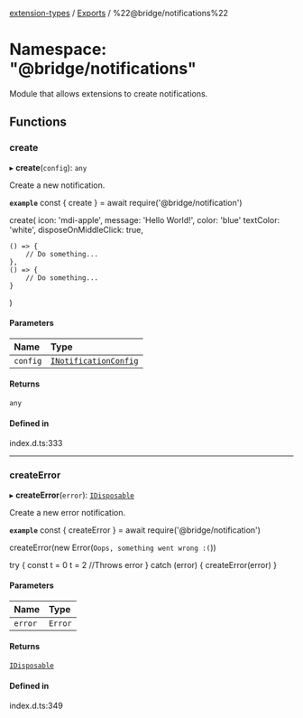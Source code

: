 [extension-types](../README.md) / [Exports](../modules.md) / %22@bridge/notifications%22

# Namespace: "@bridge/notifications"

Module that allows extensions to create notifications.

## Functions

### create

▸ **create**(`config`): `any`

Create a new notification.

**`example`**
const { create } = await require('@bridge/notification')

create(
	icon: 'mdi-apple',
	message: 'Hello World!',
	color: 'blue'
	textColor: 'white',
	disposeOnMiddleClick: true,

	() => {
		// Do something...
	},
	() => {
		// Do something...
	}
)

#### Parameters

| Name | Type |
| :------ | :------ |
| `config` | [`INotificationConfig`](../interfaces/inotificationconfig.md) |

#### Returns

`any`

#### Defined in

index.d.ts:333

___

### createError

▸ **createError**(`error`): [`IDisposable`](../interfaces/idisposable.md)

Create a new error notification.

**`example`**
const { createError } = await require('@bridge/notification')

createError(new Error(`Oops, something went wrong :(`))

try {
	const t = 0
	t = 2 //Throws error
} catch (error) {
	createError(error)
}

#### Parameters

| Name | Type |
| :------ | :------ |
| `error` | `Error` |

#### Returns

[`IDisposable`](../interfaces/idisposable.md)

#### Defined in

index.d.ts:349

